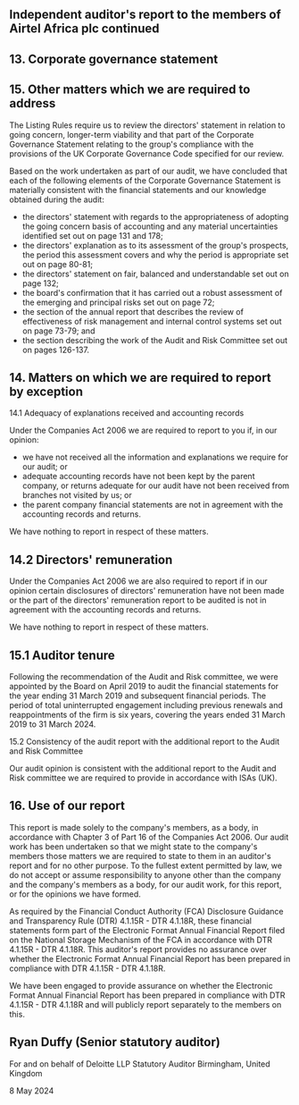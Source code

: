 ## Independent auditor's report to the members of Airtel Africa plc continued

## 13. Corporate governance statement

## 15. Other matters which we are required to address

The Listing Rules require us to review the directors' statement in relation to going concern, longer-term viability and that part of the Corporate Governance Statement relating to the group's compliance with the provisions of the UK Corporate Governance Code specified for our review.

Based on the work undertaken as part of our audit, we have concluded that each of the following elements of the Corporate Governance Statement is materially consistent with the financial statements and our knowledge obtained during the audit:

-  the directors' statement with regards to the appropriateness of adopting the going concern basis of accounting and any material uncertainties identified set out on page 131 and 178;
-  the directors' explanation as to its assessment of the group's prospects, the period this assessment covers and why the period is appropriate set out on page 80-81;
-  the directors' statement on fair, balanced and understandable set out on page 132;
-  the board's confirmation that it has carried out a robust assessment of the emerging and principal risks set out on page 72;
-  the section of the annual report that describes the review of effectiveness of risk management and internal control systems set out on page 73-79; and
-  the section describing the work of the Audit and Risk Committee set out on pages 126-137.

## 14. Matters on which we are required to report by exception

14.1 Adequacy of explanations received and accounting records

Under the Companies Act 2006 we are required to report to you if, in our opinion:

-  we have not received all the information and explanations we require for our audit; or
-  adequate accounting records have not been kept by the parent company, or returns adequate for our audit have not been received from branches not visited by us; or
-  the parent company financial statements are not in agreement with the accounting records and returns.

We have nothing to report in respect of these matters.

## 14.2 Directors' remuneration

Under the Companies Act 2006 we are also required to report if in our opinion certain disclosures of directors' remuneration have not been made or the part of the directors' remuneration report to be audited is not in agreement with the accounting records and returns.

We have nothing to report in respect of these matters.

## 15.1 Auditor tenure

Following the recommendation of the Audit and Risk committee, we were appointed by the Board on April 2019 to audit the financial statements for the year ending 31 March 2019 and subsequent financial periods. The period of total uninterrupted engagement including previous renewals and reappointments of the firm is six years, covering the years ended 31 March 2019 to 31 March 2024.

15.2 Consistency of the audit report with the additional report to the Audit and Risk Committee

Our audit opinion is consistent with the additional report to the Audit and Risk committee we are required to provide in accordance with ISAs (UK).

## 16. Use of our report

This report is made solely to the company's members, as a body, in accordance with Chapter 3 of Part 16 of the Companies Act 2006. Our audit work has been undertaken so that we might state to the company's members those matters we are required to state to them in an auditor's report and for no other purpose. To the fullest extent permitted by law, we do not accept or assume responsibility to anyone other than the company and the company's members as a body, for our audit work, for this report, or for the opinions we have formed.

As required by the Financial Conduct Authority (FCA) Disclosure Guidance and Transparency Rule (DTR) 4.1.15R - DTR 4.1.18R, these financial statements form part of the Electronic Format Annual Financial Report filed on the National Storage Mechanism of the FCA in accordance with DTR 4.1.15R - DTR 4.1.18R. This auditor's report provides no assurance over whether the Electronic Format Annual Financial Report has been prepared in compliance with DTR 4.1.15R - DTR 4.1.18R.

We have been engaged to provide assurance on whether the Electronic Format Annual Financial Report has been prepared in compliance with DTR 4.1.15R - DTR 4.1.18R and will publicly report separately to the members on this.

## Ryan Duffy (Senior statutory auditor)

For and on behalf of Deloitte LLP Statutory Auditor Birmingham, United Kingdom

8 May 2024